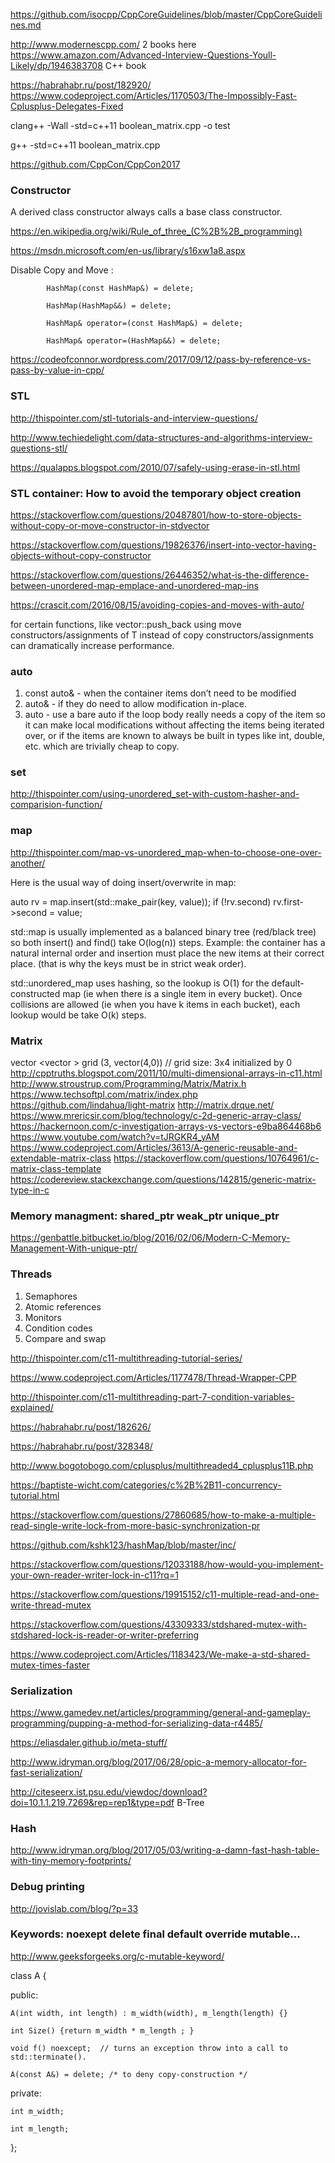 https://github.com/isocpp/CppCoreGuidelines/blob/master/CppCoreGuidelines.md

http://www.modernescpp.com/   2 books here
https://www.amazon.com/Advanced-Interview-Questions-Youll-Likely/dp/1946383708 C++ book

https://habrahabr.ru/post/182920/
https://www.codeproject.com/Articles/1170503/The-Impossibly-Fast-Cplusplus-Delegates-Fixed

clang++ -Wall -std=c++11 boolean_matrix.cpp -o test

g++ -std=c++11 boolean_matrix.cpp

https://github.com/CppCon/CppCon2017

### Constructor

A derived class constructor always calls a base class constructor.

https://en.wikipedia.org/wiki/Rule_of_three_(C%2B%2B_programming)

https://msdn.microsoft.com/en-us/library/s16xw1a8.aspx

 Disable Copy and Move :

            HashMap(const HashMap&) = delete;

            HashMap(HashMap&&) = delete;

            HashMap& operator=(const HashMap&) = delete;

            HashMap& operator=(HashMap&&) = delete;

https://codeofconnor.wordpress.com/2017/09/12/pass-by-reference-vs-pass-by-value-in-cpp/

### STL

http://thispointer.com/stl-tutorials-and-interview-questions/

http://www.techiedelight.com/data-structures-and-algorithms-interview-questions-stl/

https://qualapps.blogspot.com/2010/07/safely-using-erase-in-stl.html

### STL container: How to avoid the temporary object creation

https://stackoverflow.com/questions/20487801/how-to-store-objects-without-copy-or-move-constructor-in-stdvector

https://stackoverflow.com/questions/19826376/insert-into-vector-having-objects-without-copy-constructor

https://stackoverflow.com/questions/26446352/what-is-the-difference-between-unordered-map-emplace-and-unordered-map-ins

https://crascit.com/2016/08/15/avoiding-copies-and-moves-with-auto/

for certain functions, like vector<T>::push_back using move constructors/assignments of T instead of copy constructors/assignments can dramatically increase performance.

### auto

1. const auto&  - when the container items don’t need to be modified
2. auto&  - if they do need to allow modification in-place.
3. auto   -  use a bare auto if the loop body really needs a copy of the item so it can make local modifications without affecting the items being iterated over, or if the items are known to always be built in types like int, double, etc. which are trivially cheap to copy.

### set
http://thispointer.com/using-unordered_set-with-custom-hasher-and-comparision-function/


### map

http://thispointer.com/map-vs-unordered_map-when-to-choose-one-over-another/


Here is the usual way of doing insert/overwrite in map:

auto rv = map.insert(std::make_pair(key, value));
if (!rv.second)
    rv.first->second = value;

 std::map is usually implemented as a balanced binary tree (red/black tree) so both insert() and find() take O(log(n)) steps.
 Example: the container has a natural internal order and insertion must place the new items at their correct place. (that is why the keys must be in strict weak order).

std::unordered_map uses hashing, so the lookup is O(1) for the default-constructed map (ie when there is a single item in every bucket). Once collisions are allowed (ie when you have k items in each bucket), each lookup would be take O(k) steps.


### Matrix
vector <vector <int> > grid (3, vector(4,0))    //  grid size: 3x4 initialized by 0
http://cpptruths.blogspot.com/2011/10/multi-dimensional-arrays-in-c11.html
http://www.stroustrup.com/Programming/Matrix/Matrix.h
https://www.techsoftpl.com/matrix/index.php
https://github.com/lindahua/light-matrix
http://matrix.drque.net/
https://www.mrericsir.com/blog/technology/c-2d-generic-array-class/
https://hackernoon.com/c-investigation-arrays-vs-vectors-e9ba864468b6
https://www.youtube.com/watch?v=tJRGKR4_yAM
https://www.codeproject.com/Articles/3613/A-generic-reusable-and-extendable-matrix-class
https://stackoverflow.com/questions/10764961/c-matrix-class-template
https://codereview.stackexchange.com/questions/142815/generic-matrix-type-in-c

### Memory managment:  shared_ptr  weak_ptr  unique_ptr

https://genbattle.bitbucket.io/blog/2016/02/06/Modern-C-Memory-Management-With-unique-ptr/

### Threads

1. Semaphores
2. Atomic references
3. Monitors
4. Condition codes
5. Compare and swap

http://thispointer.com/c11-multithreading-tutorial-series/

https://www.codeproject.com/Articles/1177478/Thread-Wrapper-CPP

http://thispointer.com/c11-multithreading-part-7-condition-variables-explained/

https://habrahabr.ru/post/182626/

https://habrahabr.ru/post/328348/

http://www.bogotobogo.com/cplusplus/multithreaded4_cplusplus11B.php

https://baptiste-wicht.com/categories/c%2B%2B11-concurrency-tutorial.html

https://stackoverflow.com/questions/27860685/how-to-make-a-multiple-read-single-write-lock-from-more-basic-synchronization-pr

https://github.com/kshk123/hashMap/blob/master/inc/

https://stackoverflow.com/questions/12033188/how-would-you-implement-your-own-reader-writer-lock-in-c11?rq=1

https://stackoverflow.com/questions/19915152/c11-multiple-read-and-one-write-thread-mutex

https://stackoverflow.com/questions/43309333/stdshared-mutex-with-stdshared-lock-is-reader-or-writer-preferring

https://www.codeproject.com/Articles/1183423/We-make-a-std-shared-mutex-times-faster


### Serialization

https://www.gamedev.net/articles/programming/general-and-gameplay-programming/pupping-a-method-for-serializing-data-r4485/

https://eliasdaler.github.io/meta-stuff/

http://www.idryman.org/blog/2017/06/28/opic-a-memory-allocator-for-fast-serialization/

http://citeseerx.ist.psu.edu/viewdoc/download?doi=10.1.1.219.7269&rep=rep1&type=pdf   B-Tree


### Hash
http://www.idryman.org/blog/2017/05/03/writing-a-damn-fast-hash-table-with-tiny-memory-footprints/

### Debug printing
http://jovislab.com/blog/?p=33

### Keywords: noexept delete final default override mutable...

http://www.geeksforgeeks.org/c-mutable-keyword/

class A {

  public:

    A(int width, int length) : m_width(width), m_length(length) {}

    int Size() {return m_width * m_length ; }

    void f() noexcept;  // turns an exception throw into a call to std::terminate().

    A(const A&) = delete; /* to deny copy-construction */

  private:

    int m_width;

    int m_length;

};
